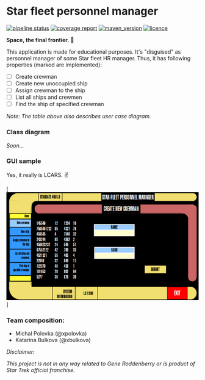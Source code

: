 # Star fleet personnel manager

[![pipeline status](https://gitlab.fi.muni.cz/xpolovka/pv168/badges/master/pipeline.svg)](https://gitlab.fi.muni.cz/xpolovka/pv168/commits/master)
[![coverage report](https://gitlab.fi.muni.cz/xpolovka/pv168/badges/master/coverage.svg)](https://gitlab.fi.muni.cz/xpolovka/pv168/commits/master)
[![maven_version](https://img.shields.io/badge/Maven-4.0.0-yellowgreen.svg)]()
[![licence](https://img.shields.io/badge/License-GNU%2FGPL3-blue.svg)](LICENSE)

__Space, the final frontier.__ :rocket:

This application is made for educational purposes.
It's "disguised" as personnel manager of some Star fleet HR manager. 
Thus, it has
following properties (marked are implemented):

- [ ] Create crewman
- [ ] Create new unoccupied ship
- [ ] Assign crewman to the ship
- [ ] List all ships and crewmen
- [ ] Find the ship of specified crewman

_Note: The table above also describes user case diagram._

### Class diagram

_Soon..._

### GUI sample
Yes, it really is LCARS. :v:

[![GUI sample](./static/lcars_sample.png)]

### Team composition:
- Michal Polovka (@xpolovka)
- Katarina Bulkova (@xbulkova)

*Disclaimer:*

_This project is not in any way related to Gene Roddenberry or is product of Star Trek official franchise._

